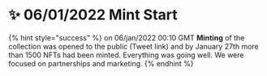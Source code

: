 # ✨ 06/01/2022 Mint Start

{% hint style="success" %}
on 06/jan/2022 00:10 GMT **Minting** of the collection was opened to the public (Tweet link) and by January 27th more than 1500 NFTs had been minted. Everything was going well. We were focused on partnerships and marketing.
{% endhint %}
